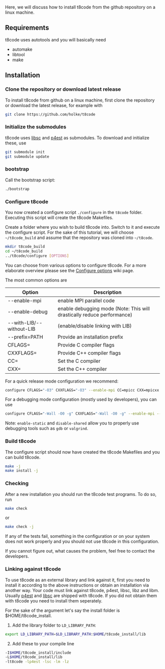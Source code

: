 Here, we will discuss how to install t8code from the github repository on a linux machine.

## Requirements

t8code uses autotools and you will basically need 

- automake
- libtool
- make

## Installation

### Clone the repository or download latest release

To install t8code from github on a linux machine, first clone the repository or download the latest release, for example with

```bash
git clone https://github.com/holke/t8code
```

### Initialize the submodules

t8code uses [libsc](https://github.com/cburstedde/libsc) and [p4est](https://github.com/cburstedde/p4est) as submodules.
To download and initialize these, use

```bash
git submodule init
git submodule update
```

### bootstrap

Call the bootstrap script:

```bash
./bootstrap
```

### Configure t8code

You now created a configure script `./configure` in the `t8code` folder.
Executing this script will create the t8code Makefiles.

Create a folder where you wish to build t8code into.
Switch to it and execute the configure script.
For the sake of this tutorial, we will choose `~/t8code_build` and assume that the repository was cloned into `~/t8code`.

```bash
mkdir t8code_build
cd ~/t8code_build
../t8code/configure [OPTIONS]
```

You can choose from various options to configure t8code.
For a more elaborate overview please see the [Configure options](https://github.com/holke/t8code/wiki/Configure-Options) wiki page.

The most common options are

| Option | Description |
|-----|-------|
| --enable-mpi   |  enable MPI parallel code |
| --enable-debug |  enable debugging mode (Note: This will drastically reduce performance) |
| --with-LIB/--without-LIB | (enable/disable linking with LIB) |
| --prefix=PATH   | Provide an installation prefix |
| CFLAGS=         | Provide C compiler flags |
| CXXFLAGS=       |   Provide C++ compiler flags |
| CC=             | Set the C compiler |
| CXX=            | Set the C++ compiler |

For a quick release mode configuration we recommend:

```bash
configure CFLAGS="-O3" CXXFLAGS="-O3" --enable-mpi CC=mpicc CXX=mpicxx
```

For a debugging mode configuration (mostly used by developers), you can use

```bash
configure CFLAGS="-Wall -O0 -g" CXXFLAGS="-Wall -O0 -g" --enable-mpi --enable-debug --enable-static --disable-shared CC=mpicc CXX=mpicxx
```

Note: `enable-static` and `disable-shared` allow you to properly use debugging tools such as `gdb` or `valgrind`.

### Build t8code

The configure script should now have created the t8code Makefiles and you can build t8code.

```bash
make -j
make install -j
```

### Checking

After a new installation you should run the t8code test programs.
To do so, run

```bash
make check
```
or
```bash
make check -j
```

If any of the tests fail, something in the configuration or on your system does not work properly and you should not use t8code in this configuration.

If you cannot figure out, what causes the problem, feel free to contact the developers.

### Linking against t8code

To use t8code as an external library and link against it, first you need to install it according to the above instructions or obtain an installation via another way.
Your code must link against t8code, p4est, libsc, libz and libm.
Usually 
[p4est](www.github.com/cburstedde/p4est) and [libsc](www.github.com/cburstedde/sc) are shipped with t8code. If you did not obtain them with t8code you need to install them seperately.

For the sake of the argument let's say the install folder is $HOME/t8code_install.
1. Add the library folder to `LD_LIBRARY_PATH`:
```bash
export LD_LIBRARY_PATH=$LD_LIBRARY_PATH:$HOME/t8code_install/lib
```
2. Add these to your compile line
```bash
-I$HOME/t8code_install/include
-L$HOME/t8code_install/lib
-lt8code -lp4est -lsc -lm -lz
```